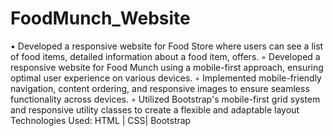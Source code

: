 # FoodMunch_Website
•	Developed a responsive website for Food Store where users can see a list of food items, detailed information about a food item, offers.
◦	Developed a responsive website for Food Munch using a mobile-first approach, ensuring optimal user experience on various devices.
◦	Implemented mobile-friendly navigation, content ordering, and responsive images to ensure seamless functionality across devices.
◦	Utilized Bootstrap's mobile-first grid system and responsive utility classes to create a flexible and adaptable layout
Technologies Used: HTML | CSS| Bootstrap
